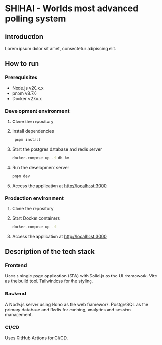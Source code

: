 # SHIHAI - Worlds most advanced polling system

## Introduction

Lorem ipsum dolor sit amet, consectetur adipiscing elit.

## How to run

### Prerequisites

- Node.js v20.x.x
- pnpm v8.7.0
- Docker v27.x.x

### Development environment

1. Clone the repository

2. Install dependencies

   ```sh
    pnpm install
   ```

3. Start the postgres database and redis server

   ```sh
   docker-compose up -d db kv
   ```

4. Run the development server

   ```sh
   pnpm dev
   ```

5. Access the application at [http://localhost:3000](http://localhost:3000)

### Production environment

1. Clone the repository

2. Start Docker containers

   ```sh
   docker-compose up -d
   ```

3. Access the application at [http://localhost:3000](http://localhost:3000)

## Description of the tech stack

### Frontend

Uses a single page application (SPA) with Solid.js as the UI-framework. Vite as the build tool. Tailwindcss for the styling.

### Backend

A Node.js server using Hono as the web framework. PostgreSQL as the primary database and Redis for caching, analytics and session management.

### CI/CD

Uses GitHub Actions for CI/CD.
